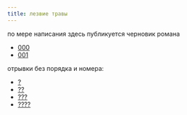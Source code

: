 ```yaml
---
title: лезвие травы
---
```


по мере написания здесь публикуется черновик романа

- [000](text/000.html)
- [001](text/001.html)

отрывки без порядка и номера:

- [?](text/why-so-gloom.html)
- [??](text/visiting.html)
- [???](text/coughing.html)
- [????](text/ads.html)
